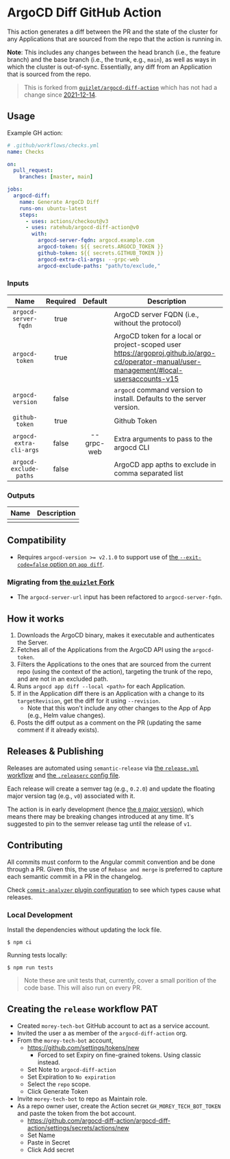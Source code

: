 # ArgoCD Diff GitHub Action

This action generates a diff between the PR and the state of the cluster for any Applications that are sourced from the repo that the action is running in.

**Note**: This includes any changes between the head branch (i.e., the feature branch) and the base branch (i.e., the trunk, e.g., `main`), as well as ways in which the cluster is out-of-sync. Essentially, any diff from an Application that is sourced from the repo.

> This is forked from [`quizlet/argocd-diff-action`](https://github.com/quizlet/argocd-diff-action) which has not had a change since [2021-12-14](https://github.com/quizlet/argocd-diff-action/commit/4267297e35307515075a87fc65310bb6fbdba6df).

## Usage

Example GH action:
```yaml
# .github/workflows/checks.yml
name: Checks

on:
  pull_request:
    branches: [master, main]

jobs:
  argocd-diff:
    name: Generate ArgoCD Diff
    runs-on: ubuntu-latest
    steps:
      - uses: actions/checkout@v3
      - uses: ratehub/argocd-diff-action@v0
        with:
          argocd-server-fqdn: argocd.example.com
          argocd-token: ${{ secrets.ARGOCD_TOKEN }}
          github-token: ${{ secrets.GITHUB_TOKEN }}
          argocd-extra-cli-args: --grpc-web
          argocd-exclude-paths: "path/to/exclude,"
```

<!-- Action inputs and outputs are auto-generated by the release workflow. -->
### Inputs
<!--(inputs-start)-->

| Name  | Required | Default | Description |
| :---: | :------: | :-----: | ----------- |
| `argocd-server-fqdn` | true |  | ArgoCD server FQDN (i.e., without the protocol) |
| `argocd-token` | true |  | ArgoCD token for a local or project-scoped user https://argoproj.github.io/argo-cd/operator-manual/user-management/#local-usersaccounts-v15 |
| `argocd-version` | false |  | `argocd` command version to install. Defaults to the server version. |
| `github-token` | true |  | Github Token |
| `argocd-extra-cli-args` | false | --grpc-web | Extra arguments to pass to the argocd CLI |
| `argocd-exclude-paths` | false |  | ArgoCD app apths to exclude in comma separated list |

<!--(inputs-end)-->

### Outputs
<!--(outputs-start)-->

| Name  | Description |
| :---: | ----------- |
|  |

<!--(outputs-end)-->

## Compatibility
- Requires `argocd-version >= v2.1.0` to support use of [the `--exit-code=false` option on `app diff`](https://github.com/argoproj/argo-cd/commit/2faa08e710b6da3fdfa88eb1491de0648d004a19).

### Migrating from [the `quizlet` Fork](https://github.com/quizlet/argocd-diff-action)
- The `argocd-server-url` input has been refactored to `argocd-server-fqdn`.

## How it works

1. Downloads the ArgoCD binary, makes it executable and authenticates the Server.
2. Fetches all of the Applications from the ArgoCD API using the `argocd-token`.
3. Filters the Applications to the ones that are sourced from the current repo (using the context of the action), targeting the trunk of the repo, and are not in an excluded path.
4. Runs `argocd app diff --local <path>` for each Application.
5. If in the Application diff there is an Application with a change to its `targetRevision`, get the diff for it using `--revision`.
    - Note that this won't include any other changes to the App of App (e.g., Helm value changes).
6. Posts the diff output as a comment on the PR (updating the same comment if it already exists).

## Releases & Publishing
Releases are automated using `semantic-release` via [the `release.yml` workflow](https://github.com/ratehub/argocd-diff-action/blob/master/.github/workflows/release.yml) and [the `.releaserc` config file](https://github.com/ratehub/argocd-diff-action/blob/master/.releaserc). 

Each release will create a semver tag (e.g., `0.2.0`) and update the floating major version tag (e.g., `v0`) associated with it.

The action is in early development (hence [the `0` major version](https://github.com/ratehub/argocd-diff-action/releases/tag/v0)), which means there may be breaking changes introduced at any time. It's suggested to pin to the semver release tag until the release of `v1`.

## Contributing
All commits must conform to the Angular commit convention and be done through a PR. Given this, the use of `Rebase and merge` is preferred to capture each semantic commit in a PR in the changelog.

Check [`commit-analyzer` plugin configuration](https://github.com/ratehub/argocd-diff-action/blob/master/.releaserc#L6) to see which types cause what releases. 

### Local Development

Install the dependencies without updating the lock file.
```
$ npm ci
```

Running tests locally:
```
$ npm run tests
```
> Note these are unit tests that, currently, cover a small porition of the code base. This will also run on every PR.


## Creating the `release` workflow PAT
- Created `morey-tech-bot` GitHub account to act as a service account.
- Invited the user a as member of the `argocd-diff-action` org.
- From the `morey-tech-bot` account,
  - https://github.com/settings/tokens/new
    - Forced to set Expiry on fine-grained tokens. Using classic instead.
  - Set Note to `argocd-diff-action`
  - Set Expiration to `No expiration`
  - Select the `repo` scope.
  - Click Generate Token
- Invite `morey-tech-bot` to repo as Maintain role.
- As a repo owner user, create the Action secret `GH_MOREY_TECH_BOT_TOKEN` and paste the token from the bot account.
  - https://github.com/argocd-diff-action/argocd-diff-action/settings/secrets/actions/new
  - Set Name
  - Paste in Secret
  - Click Add secret